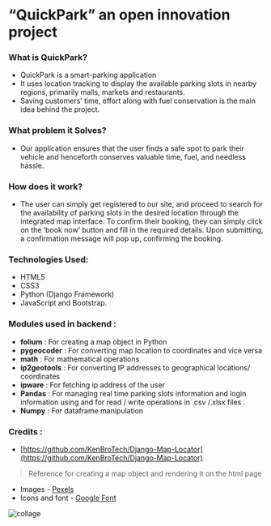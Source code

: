 # “QuickPark” an open innovation project
### What is QuickPark?
- QuickPark is a smart-parking application
- It uses location tracking to display the available parking slots in nearby regions, primarily malls, markets and restaurants.
- Saving customers’ time, effort along with fuel conservation is the main idea behind the project. 

### What problem it Solves?
 - Our application ensures that the user finds a safe spot to park their vehicle and henceforth conserves valuable time, fuel, and needless hassle.

### How does it work?
- The user can simply get registered to our site, and proceed to search for the availability of parking slots in the desired location through the integrated map interface. To confirm their booking,  they can simply click on the ‘book now’ button and fill in the required details. Upon submitting, a confirmation message will pop up, confirming the booking.

### Technologies Used: 
- HTML5
- CSS3
- Python (Django Framework)
- JavaScript and Bootstrap.


### Modules used in backend :

- **folium** : For creating a map object in Python
- **pygeocoder** : For converting map location to coordinates and vice versa
- **math** : For mathematical operations
- **ip2geotools** : For converting IP addresses to geographical locations/ coordinates
- **ipware** : For fetching ip address of the user
- **Pandas** : For managing real time parking slots information and login information using
     	and for read / write operations in .csv /.xlsx files .	
- **Numpy** : For dataframe manipulation 


### Credits :
- [https://github.com/KenBroTech/Django-Map-Locator](https://github.com/KenBroTech/Django-Map-Locator) 
>	Reference for creating a map object and rendering it
	on the html page 

- Images  - [Pexels](https://www.pexels.com/)
- Icons and font - [Google Font](https://fonts.google.com/) 

![collage](https://user-images.githubusercontent.com/90551491/136579654-afccb77c-c0d5-406f-8ae8-4108cab4dd27.png)
